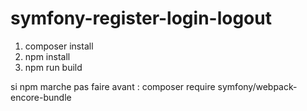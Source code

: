 # symfony-register-login-logout

1. composer install
2. npm install
3. npm run build

si npm marche pas faire avant : composer require symfony/webpack-encore-bundle

